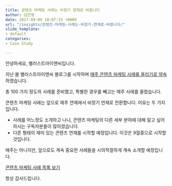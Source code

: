 ```yaml
---
title: 콘텐츠 마케팅 사례는 비정기 연재로 바뀝니다
author: 김민영
date: 2017-09-09 10:07:33 +0000
url: "/insights/콘텐츠-마케팅-사례는-비정기-연재로-바뀝니다/"
slide_template:
- default
categories:
- Case Study

---
```

안녕하세요, 밸러스트아이앤씨입니다.

지난 봄 밸러스트아이앤씨 블로그를 시작하며 [매주 콘텐츠 마케팅 사례를 올리기로 약속](http://ballast.co.kr/insights/2017316-case-study/)하였습니다.

총 100 가지 정도의 사례를 준비했고, 특별한 경우를 빼고는 매주 사례를 올렸습니다.

콘텐츠 마케팅 사례는 앞으로 매주 연재에서 비정기 연재로 전환합니다. 이유는 두 가지입니다.

* 사례를 어느정도 소개하고 나니, 콘텐츠 마케팅의 다른 세부 분야에 대해 알고 싶어하시는 구독자분들이 많아졌습니다.
* 다른 형태의 재미 있는 콘텐츠 연재를 시작할 예정입니다. 이것은 9월중으로 시작할 것입니다.

매주는 아니지만, 앞으로도 계속 중요한 사례들을 시의적절하게 계속 소개할 예정입니다.

[콘텐츠 마케팅 사례 목록 보기](/categories/case-study/)

항상 감사드립니다.